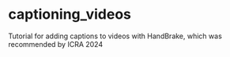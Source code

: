 # captioning_videos
Tutorial for adding captions to videos with HandBrake, which was recommended by ICRA 2024
